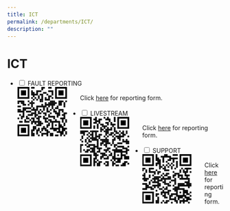 ```yaml
---
title: ICT
permalink: /departments/ICT/
description: ""
---
```

<h1>ICT</h1>
<ul class="jekyllcodex_accordion">
	<li>
		<input type="checkbox" id="accordion1">
		<label for="accordion1">FAULT REPORTING</label>
		<div>
			<div style="float: left">
			<img src="/images/Fault-ReportingQR.jpeg" style="width:80%">
			</div>
			<br>Click <a href=" https://forms.gle/oAR4PVwzLxUbWR7QA">here</a> for reporting form.<br><br></li>
		<li>
			<input type="checkbox" id="accordion2">
			<label for="accordion2">LIVESTREAM</label>
			<div>
				<div style ="float:left">
				<img src="/images/LivestreamQR.jpeg" style="width:80%">
				</div>
				<br>Click <a href=" https://forms.gle/3NUxL5Yv4UsbXTeG7">here</a> for reporting form.<br><br></li>
			<li>
				<input type="checkbox" id="accordion3">
			<label for="accordion3">SUPPORT</label>
			<div>
				<div style ="float:left">
				<img src="/images/Support-RequestQR.jpeg" style="width:80%">
				</div>
				<br>Click <a href=" https://forms.gle/gJxVgh5i7NMVcfZH8">here</a> for reporting form.<br><br></li>
				</ul>